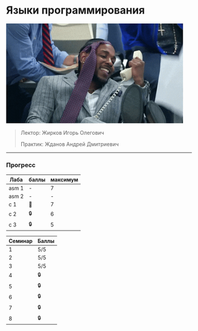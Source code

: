 # Языки программирования

![pic](https://github.com/bilyardvmetro/ITMO-System-Application-Software/blob/main/gifs/ProgLangs.gif)

> Лектор: Жирков Игорь Олегович
>
> Практик: Жданов Андрей Дмитриевич


---

### Прогресс
| Лаба | баллы | максимум |
| ---- | ----- | -------- | 
| asm 1  |  -  |    7    |
| asm 2  |  -   |   -  |    5    |
|   c 1  |  :construction:   |     7    |
|   c 2  |   :lock:   |   6    |
|   c 3  |   :lock:   |   5    |

| Семинар | Баллы |
| ------- | ----- |
| 1 | 5/5 |
| 2 | 5/5 |
| 3 | 5/5 |
| 4 | :lock: |
| 5 | :lock: |
| 6 | :lock: |
| 7 | :lock: |
| 8 | :lock: |